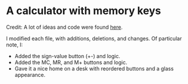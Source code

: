# A calculator with memory keys

Credit: A lot of ideas and code were found [here](https://jsfiddle.net/ayoisaiah/v7usehxw/27/).

I modified each file, with additions, deletions, and changes. Of particular note, I:
   * Added the sign-value button (+-) and logic.
   * Added the MC, MR, and M+ buttons and logic.
   * Gave it a nice home on a desk with reordered buttons and a glass appearance.
